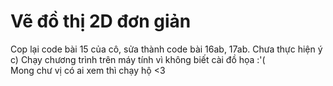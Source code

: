 ﻿# Vẽ đồ thị 2D đơn giản

Cop lại code bài 15 của cô, sửa thành code bài 16ab, 17ab. Chưa thực hiện ý c) Chạy chương trình trên máy tính vì không biết cài đồ họa :'(\
Mong chư vị có ai xem thì chạy hộ <3